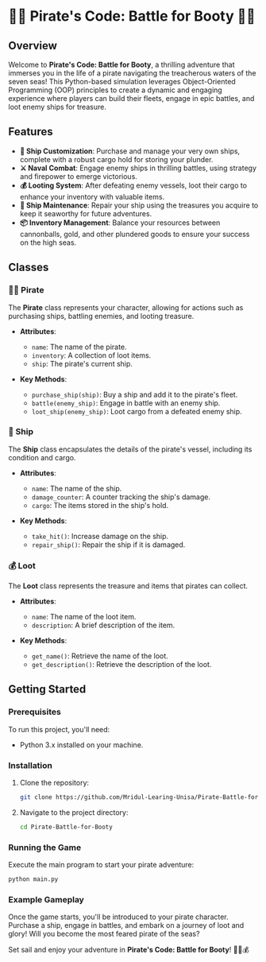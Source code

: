 
# 🏴‍☠️ Pirate's Code: Battle for Booty 🏴‍☠️

## Overview
Welcome to **Pirate's Code: Battle for Booty**, a thrilling adventure that immerses you in the life of a pirate navigating the treacherous waters of the seven seas! This Python-based simulation leverages Object-Oriented Programming (OOP) principles to create a dynamic and engaging experience where players can build their fleets, engage in epic battles, and loot enemy ships for treasure.

## Features
- **🚢 Ship Customization**: Purchase and manage your very own ships, complete with a robust cargo hold for storing your plunder.
- **⚔️ Naval Combat**: Engage enemy ships in thrilling battles, using strategy and firepower to emerge victorious.
- **💰 Looting System**: After defeating enemy vessels, loot their cargo to enhance your inventory with valuable items.
- **🔧 Ship Maintenance**: Repair your ship using the treasures you acquire to keep it seaworthy for future adventures.
- **📦 Inventory Management**: Balance your resources between cannonballs, gold, and other plundered goods to ensure your success on the high seas.

## Classes

### 🏴‍☠️ Pirate
The **Pirate** class represents your character, allowing for actions such as purchasing ships, battling enemies, and looting treasure.

- **Attributes**:
  - `name`: The name of the pirate.
  - `inventory`: A collection of loot items.
  - `ship`: The pirate's current ship.

- **Key Methods**:
  - `purchase_ship(ship)`: Buy a ship and add it to the pirate's fleet.
  - `battle(enemy_ship)`: Engage in battle with an enemy ship.
  - `loot_ship(enemy_ship)`: Loot cargo from a defeated enemy ship.

### 🚢 Ship
The **Ship** class encapsulates the details of the pirate's vessel, including its condition and cargo.

- **Attributes**:
  - `name`: The name of the ship.
  - `damage_counter`: A counter tracking the ship's damage.
  - `cargo`: The items stored in the ship's hold.

- **Key Methods**:
  - `take_hit()`: Increase damage on the ship.
  - `repair_ship()`: Repair the ship if it is damaged.

### 💰 Loot
The **Loot** class represents the treasure and items that pirates can collect.

- **Attributes**:
  - `name`: The name of the loot item.
  - `description`: A brief description of the item.

- **Key Methods**:
  - `get_name()`: Retrieve the name of the loot.
  - `get_description()`: Retrieve the description of the loot.

## Getting Started

### Prerequisites
To run this project, you'll need:
- Python 3.x installed on your machine.

### Installation
1. Clone the repository:
   ```bash
   git clone https://github.com/Mridul-Learing-Unisa/Pirate-Battle-for-Booty.git
   ```
2. Navigate to the project directory:
   ```bash
   cd Pirate-Battle-for-Booty
   ```

### Running the Game
Execute the main program to start your pirate adventure:
```bash
python main.py
```
### Example Gameplay
Once the game starts, you'll be introduced to your pirate character. Purchase a ship, engage in battles, and embark on a journey of loot and glory! Will you become the most feared pirate of the seas?


Set sail and enjoy your adventure in **Pirate's Code: Battle for Booty**! 🏴‍☠️💰
